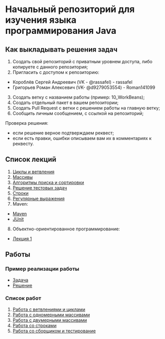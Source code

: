 
# Начальный репозиторий для изучения языка программирования Java

## Как выкладывать решения задач

1. Создать свой репозиторий с приватным уровнем доступа, либо копируете с данного репозитория;
2. Пригласить с доступом к репозиторию:
- Короблёв Сергей Андреевич (VK - @rassafel) - rassafel
- Григорьев Роман Алексевич (VK- @d9279053554) - Roman141099
3. Создать ветку c названием работы (пример: 10_WorkBeans);
4. Создать отдельный пакет в вашем репозитории;
5. Создать Pull Request с ветки с решением работы на главную ветку;
6. Сообщить личным сообщением, с ссылкой на репозиторий;

Проверка решения:
- если решение верное подтверждаем реквест;
- если есть правки, ошибки описываем вам их в комментариях к реквесту.

## Список лекций

1. [Циклы и ветвления](basic-learn/src/main/java/ru/nshi/learn/lecture1)
2. [Массивы](basic-learn/src/main/java/ru/nshi/learn/lecture2)
3. [Алгоритмы поиска и сортировки](basic-learn/src/main/java/ru/nshi/learn/lecture3)
4. [Решение тестовых задач](basic-learn/src/main/java/ru/nshi/learn/lecture4)
5. [Строки](basic-learn/src/main/java/ru/nshi/learn/lecture5)
6. [Регулярные выражения](basic-learn/src/main/java/ru/nshi/learn/lecture6)
7. Maven:
  - [Maven](lessons/maven.md)
  - [JUnit](basic-learn/src/test/java/ru/nshi/learn/work0)
8. Объектно-ориентированное программирование:
  - [Лекция 1](basic-learn/src/main/java/ru/nshi/learn/lecture7)

## Работы

### Пример реализации работы

- [Задача](tasks/0_WorkSetup.md)
- [Решение](basic-learn/src/main/java/ru/nshi/learn/work0)

### Список работ

1. [Работа с ветвлениями и циклами](tasks/1_WorkLuckyAndSimple.md)
2. [Работа с одномерными массивами](tasks/2_WorkArrays.md)
3. [Работа с двумерными массивами](tasks/3_WorkTwoDimArrays.md)
4. [Работа со строками](tasks/4_WorkStrings.md)
4. [Работа со сборщиком и тестирование](tasks/5_WorkMavenAndTests.md)

